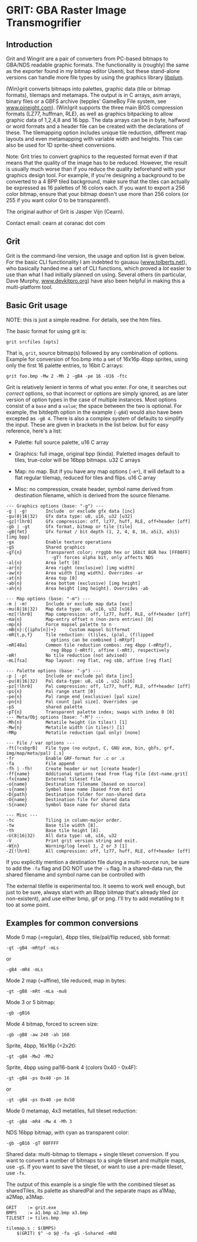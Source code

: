 # GRIT: GBA Raster Image Transmogrifier

## Introduction

Grit and Wingrit are a pair of converters from PC-based bitmaps to GBA/NDS
readable graphic formats. The functionality is (roughly) the same as the
exporter found in my bitmap editor Usenti, but these stand-alone versions can
handle more file types by using the graphics library
[libplum](https://github.com/aaaaaa123456789/libplum).

(Win)grit converts bitmaps into palettes, graphic data (tile or bitmap formats),
tilemaps and metamaps. The output is in C arrays, asm arrays, binary files or a
GBFS archive (tepples' GameBoy File system, see www.pineight.com). (Win)grit
supports the three main BIOS compression formats (LZ77, huffman, RLE), as well
as graphics bitpacking to allow graphic data of 1,2,4,8 and 16 bpp.  The data
arrays can be in byte, halfword or word formats and a header file can be created
with the declarations of these. The tilemapping option includes unique tile
reduction, different map layouts and even metamapping with variable width and
heights. This can also be used for 1D sprite-sheet conversions.

Note: Grit tries to convert graphics to the requested format even if that means
that the quality of the image has to be reduced. However, the result is usually
much worse than if you reduce the quality beforehand with your graphics design
tool. For example, if you're designing a background to be converted to a 4 BPP
tiled background, make sure that the tiles can actually be expressed as 16
palettes of 16 colors each. If you want to export a 256 color bitmap, ensure
that your bitmap doesn't use more than 256 colors (or 255 if you want color 0 to
be transparent!).

The original author of Grit is Jasper Vijn (Cearn).

Contact email: cearn at coranac dot com

## Grit

Grit is the command-line version, the usage and option list is given below. For
the basic CLI functionality I am indebted to gauauu (www.tolberts.net), who
basically handed me a set of CLI functions, which proved a _lot_ easier to use
than what I had initially planned on using. Several others (in particular, Dave
Murphy, www.devkitpro.org) have also been helpful in making this a
multi-platform tool.

## Basic Grit usage

NOTE: this is just a simple readme. For details, see the htm files.

The basic format for using grit is:

```
grit srcfiles [opts]
```

That is, `grit`, source bitmap(s) followed by any combination of options.
Example for conversion of foo.bmp into a set of 16x16p 4bpp sprites, using only
the first 16 palette entries, to 16bit C arrays:

```
grit foo.bmp -Mw 2 -Mh 2 -gB4 -pe 16 -U16 -ftc
```

Grit is relatively lenient in terms of what you enter. For one, it searches out
_correct_ options, so that incorrect or options are simply ignored, as are later
version of option types in the case of multiple instances. Most options consist
of a `base` and a `value`; the space between the two is optional. For example,
the bitdepth option in the example (`-gB4`) would also have been excepted as
`-gB 4`. There is also a complex system of defaults to simplify the input. These
are given in brackets in the list below. but for easy reference, here's a list:

- Palette: full source palette, u16 C array

- Graphics: full image, original bpp (kinda). Paletted images default to tiles,
  true-color will be 16bpp bitmaps. u32 C arrays

- Map: no map. But if you have any map options (`-m*`), it will default to a
  flat regular tilemap, reduced for tiles and flips. u16 C array

- Misc: no compression, create header, symbol name derived from destination
  filename, which is derived from the source filename.

```
--- Graphics options (base: "-g") ---
-g | -g!       Include  or exclude gfx data [inc]
-gu(8|16|32)   Gfx data type: u8, u16, u32 [u32]
-gz[!lhr0]     Gfx compression: off, lz77, huff, RLE, off+header [off]
-gb | -gt      Gfx format, bitmap or tile [tile]
-gB{fmt}       Gfx format / bit depth (1, 2, 4, 8, 16, a5i3, a3i5) [img bpp]
-gx            Enable texture operations
-gS            Shared graphics
-gT{n}         Transparent color; rrggbb hex or 16bit BGR hex [FF00FF]
                 -gT! forces alpha bit, only affects NDS
-al{n}         Area left [0]
-ar{n}         Area right (exclusive) [img width]
-aw{n}         Area width [img width]. Overrides -ar
-at{n}         Area top [0]
-ab{n}         Area bottom (exclusive) [img height]
-ah{n}         Area height [img height]. Overrides -ab

--- Map options (base: "-m") ---
-m | -m!       Include or exclude map data [exc]
-mu(8|16|32)   Map data type: u8, u16, u32 [u16]
-mz[!lhr0]     Map compression: off, lz77, huff, RLE, off+header [off]
-ma{n}         Map-entry offset n (non-zero entries) [0]
-mp{n}         Force mapsel palette to n
-mB{n}:{(iphv[n])+}     Custom mapsel bitformat
-mR{t,p,f}     Tile reduction: (t)iles, (p)al, (f)lipped
                 options can be combined [-mRtpf]
-mR[48a]       Common tile reduction combos: reg 4bpp (-mRtpf),
                 reg 8bpp (-mRtf), affine (-mRt), respectively
-mR!           No tile reduction (not advised)
-mL[fsa]       Map layout: reg flat, reg sbb, affine [reg flat]

--- Palette options (base: "-p") ---
-p | -p!       Include or exclude pal data [inc]
-pu(8|16|32)   Pal data-type: u8, u16 , u32 [u16]
-pz[!lhr0]     Pal compression: off, lz77, huff, RLE, off+header [off]
-ps{n}         Pal range start [0]
-pe{n}         Pal range end (exclusive) [pal size]
-pn{n}         Pal count [pal size]. Overrides -pe
-pS            shared palette
-pT{n}         Transparent palette index; swaps with index 0 [0]
--- Meta/Obj options (base: "-M") ---
-Mh{n}         Metatile height (in tiles!) [1]
-Mw{n}         Metatile width (in tiles!) [1]
-MRp           Metatile reduction (pal only) [none]

--- File / var options ---
-ft[!csbgrB]   File type (no output, C, GNU asm, bin, gbfs, grf, img/map/meta/pal) [.s]
-fr            Enable GRF-format for .c or .s
-fa            File append
-fh | -fh!     Create header or not [create header]
-ff{name}      Additional options read from flag file [dst-name.grit]
-fx{name}      External tileset file
-o{name}       Destination filename [based on source]
-s{name}       Symbol base name [based from dst]
-D{path}       Destination folder for non-shared data
-O{name}       Destination file for shared data
-S{name}       Symbol base name for shared data

--- Misc ---
-tc            Tiling in column-major order.
-tw            Base tile width [8].
-th            Base tile height [8].
-U(8|16|32)    All data type: u8, u16, u32
-V             Print grit version string and exit.
-W{n}          Warning/log level 1, 2 or 3 [1]
-Z[!lhr0]      All compression: off, lz77, huff, RLE, off+header [off]
```

If you explicitly mention a destination file during a multi-source run, be sure
to add the `-fa` flag and DO NOT use the `-s` flag. In a shared-data run, the
shared filename and symbol name can be controlled with

The external tilefile is experimental too. It seems to work well enough, but
just to be sure, always start with an 8bpp bitmap that's already tiled (or
non-existent), and use either bmp, gif or png. I'll try to add metatiling to it
too at some point.

## Examples for common conversions

Mode 0 map (=regular), 4bpp tiles, tile/pal/flip reduced, sbb format:
```
-gt -gB4 -mRtpf -mLs
```
or
```
-gB4 -mR4 -mLs
```

Mode 2 map (=affine), tile reduced, map in bytes:
```
-gt -gB8 -mRt -mLa -mu8
```
Mode 3 or 5 bitmap:
```
-gb -gB16
```

Mode 4 bitmap, forced to screen size:
```
-gb -gB8 -aw 240 -ah 160
```

Sprite, 4bpp, 16x16p (=2x2t):
```
-gt -gB4 -Mw2 -Mh2
```

Sprite, 4bpp using pal16-bank 4 (colors 0x40 - 0x4F):
```
-gt -gB4 -ps 0x40 -pn 16
```
or
```
-gt -gB4 -ps 0x40 -pe 0x50
```

Mode 0 metamap, 4x3 metatiles, full tileset reduction:
```
-gt -gB4 -mR4 -Mw 4 -Mh 3
```

NDS 16bpp bitmap, with cyan as transparent color:
```
-gb -gB16 -gT 00FFFF
```

Shared data: multi-bitmap to tilemaps + single tileset conversion.  If you want
to convert a number of bitmaps to a single tileset and multiple maps, use `-gS`.
If you want to save the tileset, or want to use a pre-made tileset, use `-fx`.

The output of this example is a single file with the combined tileset as
sharedTiles, its palette as sharedPal and the separate maps as a1Map, a2Map,
a3Map.

```
GRIT    := grit.exe
BMPS    := a1.bmp a2.bmp a3.bmp
TILESET := tiles.bmp

tilemap.s : $(BMPS)
	$(GRIT) $^ -o $@ -fa -gS -Sshared -mR8
```

